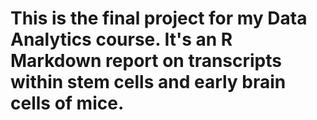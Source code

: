 # This is the final project for my Data Analytics course. It's an R Markdown report on transcripts within stem cells and early brain cells of mice.
